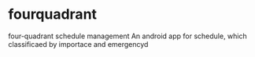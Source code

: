 fourquadrant
============

four-quadrant schedule management
An android app for schedule, which classificaed by importace and emergencyd 
